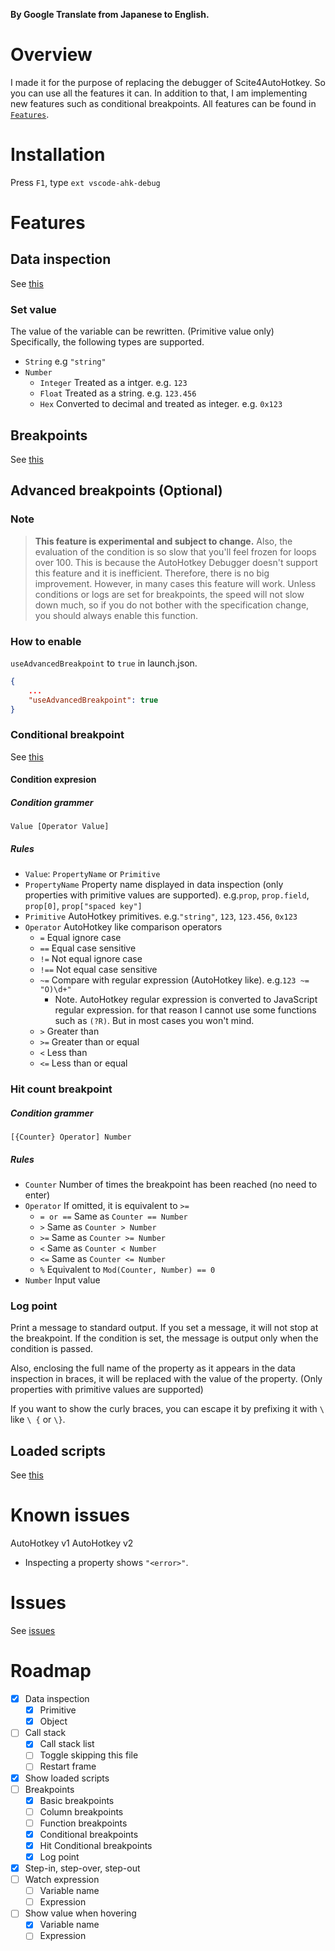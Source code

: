 **By Google Translate from Japanese to English.**

# Overview
I made it for the purpose of replacing the debugger of Scite4AutoHotkey.
So you can use all the features it can.
In addition to that, I am implementing new features such as conditional breakpoints.
All features can be found in [`Features`](#features).

# Installation
Press `F1`, type `ext vscode-ahk-debug`

# Features
## Data inspection
See [this](https://code.visualstudio.com/docs/editor/debugging#_data-inspection)

### Set value
The value of the variable can be rewritten. (Primitive value only)
Specifically, the following types are supported.
* `String` e.g `"string"`
* `Number`
    * `Integer` Treated as a intger. e.g. `123`
    * `Float` Treated as a string. e.g. `123.456`
    * `Hex` Converted to decimal and treated as integer. e.g. `0x123`

## Breakpoints
See [this](https://code.visualstudio.com/docs/editor/debugging#_breakpoints)

## Advanced breakpoints (Optional)
### Note
> **This feature is experimental and subject to change.**
Also, the evaluation of the condition is so slow that you'll feel frozen for loops over 100.
This is because the AutoHotkey Debugger doesn't support this feature and it is inefficient. Therefore, there is no big improvement.
However, in many cases this feature will work. Unless conditions or logs are set for breakpoints, the speed will not slow down much, so if you do not bother with the specification change, you should always enable this function.

### How to enable
`useAdvancedBreakpoint` to `true` in launch.json.
```json
{
    ...
    "useAdvancedBreakpoint": true
}
```

### Conditional breakpoint
See [this](https://code.visualstudio.com/docs/editor/debugging#_conditional-breakpoints)

#### Condition expresion
##### Condition grammer
`Value [Operator Value]`

##### Rules
* `Value`: `PropertyName` or `Primitive`
* `PropertyName` Property name displayed in data inspection (only properties with primitive values are supported). e.g.`prop`, `prop.field`, `prop[0]`, `prop["spaced key"]`
* `Primitive` AutoHotkey primitives. e.g.`"string"`, `123`, `123.456`, `0x123`
* `Operator` AutoHotkey like comparison operators
    * `=` Equal ignore case
    * `==` Equal case sensitive
    * `!=` Not equal ignore case
    * `!==` Not equal case sensitive
    * `~=` Compare with regular expression (AutoHotkey like). e.g.`123 ~= "O)\d+"`
        * Note. AutoHotkey regular expression is converted to JavaScript regular expression. for that reason I cannot use some functions such as `(?R)`. But in most cases you won't mind.
    * `>` Greater than
    * `>=` Greater than or equal
    * `<` Less than
    * `<=` Less than or equal

### Hit count breakpoint
##### Condition grammer
`[{Counter} Operator] Number`

##### Rules
* `Counter` Number of times the breakpoint has been reached (no need to enter)
* `Operator` If omitted, it is equivalent to `>=`
    * `= or ==` Same as `Counter == Number`
    * `>` Same as `Counter > Number`
    * `>=` Same as `Counter >= Number`
    * `<` Same as `Counter < Number`
    * `<=` Same as `Counter <= Number`
    * `%` Equivalent to `Mod(Counter, Number) == 0`
* `Number` Input value

### Log point
Print a message to standard output. If you set a message, it will not stop at the breakpoint.
If the condition is set, the message is output only when the condition is passed.

Also, enclosing the full name of the property as it appears in the data inspection in braces, it will be replaced with the value of the property. (Only properties with primitive values are supported)

If you want to show the curly braces, you can escape it by prefixing it with `\` like `\ {` or `\}`.

## Loaded scripts
See [this](https://code.visualstudio.com/docs/nodejs/nodejs-debugging#_access-loaded-scripts)

# Known issues
AutoHotkey v1
AutoHotkey v2
* Inspecting a property shows `"<error>"`.

# Issues
See [issues](https://github.com/zero-plusplus/vscode-ahk-debug/issues)

# Roadmap
- [x] Data inspection
    - [x] Primitive
    - [x] Object
- [ ] Call stack
    - [x] Call stack list
    - [ ] Toggle skipping this file
    - [ ] Restart frame
- [x] Show loaded scripts
- [ ] Breakpoints
    - [x] Basic breakpoints
    - [ ] Column breakpoints
    - [ ] Function breakpoints
    - [x] Conditional breakpoints
    - [x] Hit Conditional breakpoints
    - [x] Log point
- [x] Step-in, step-over, step-out
- [ ] Watch expression
    - [ ] Variable name
    - [ ] Expression
- [ ] Show value when hovering
    - [x] Variable name
    - [ ] Expression